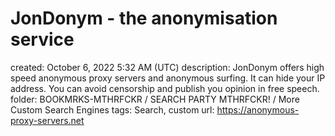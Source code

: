 # JonDonym - the anonymisation service

created: October 6, 2022 5:32 AM (UTC)
description: JonDonym offers high speed anonymous proxy servers and anonymous surfing. It can hide your IP address. You can avoid censorship and publish you opinion in free speech.
folder: BOOKMRKS-MTHRFCKR / SEARCH PARTY MTHRFCKR! / More Custom Search Engines
tags: Search, custom
url: https://anonymous-proxy-servers.net